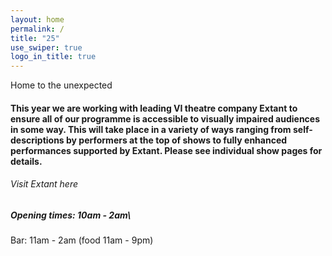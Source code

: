 ```yaml
---
layout: home
permalink: /
title: "25"
use_swiper: true
logo_in_title: true
---
```

H﻿ome to the unexpected 

#### This year we are working with leading VI theatre company Extant to ensure all of our programme is accessible to visually impaired audiences in some way. This will take place in a variety of ways ranging from self-descriptions by performers at the top of shows to fully enhanced performances supported by Extant. Please see individual show pages for details. 

###### Visit Extant here

##### Opening times: 10am - 2am\
B﻿ar: 11am - 2am (food 11am - 9pm)